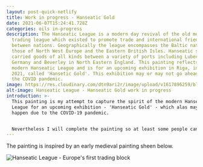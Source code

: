 ```yaml
---
layout: post-quick-netlify
title: Work in progress - Hanseatic Gold
date: 2021-06-07T15:24:41.728Z
categories: oils in-progress
description: The Hanseatic League is a modern day revival of the old medieval
  trading league which existed to promote trade and international friendship
  between nations. Geographically the league encompasses the Baltic nations and
  those of North West Europe and the Eastern British Isles. Hanseatic ships
  carried goods of all kinds between a variety of ports including Lubeck in
  Germany and Beverley in North Eastern England. This painting reflects the
  modern Hanseatic League and is for an upcoming exhibition in Riga, in summer
  2021, called 'Hansetic Gold'. This exhibition may or may not go ahead due to
  the COVID pandemic.
image: https://res.cloudinary.com/dtn9ari2r/image/upload/v1617896259/blog/DSC_0016_2.jpg
alt-image: Hanseatic League - Hanseatic Gold work in progress
introduction: >-
  This painting is my attempt to capture the spirit of the modern Hanseatic
  League for an upcoming exhibition - 'Hanseatic Gold' - which alas may not now
  happen due to the COVID-19 pandemic.


  Nevertheless I will complete the painting so at least some people can enjoy it.
---
```

The painting is inspired by an early medieval painting sheen below.



![Hanseatic League - Europe's first trading block](https://res.cloudinary.com/dtn9ari2r/image/upload/v1601128680/blog/Stadtrecht_P.Schiffrecht.MHG.ajb.jpg "Hanseatic League - Europe's first trading block")